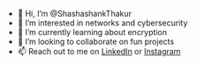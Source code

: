 - 👋 Hi, I’m @ShashashankThakur
- 👀 I’m interested in networks and cybersecurity
- 🌱 I’m currently learning about encryption
- 💞️ I’m looking to collaborate on fun projects
- 📫 Reach out to me on [LinkedIn](www.linkedin.com/in/shashashank) or [Instagram](https://www.instagram.com/shashashankthakur/)

<!-- Holopin Profile
[![An image of @shashashankthakur's Holopin badges, which is a link to view their full Holopin profile](https://holopin.me/shashashankthakur)](https://holopin.io/@shashashankthakur)
-->

<!---
ShashashankThakur/ShashashankThakur is a ✨ special ✨ repository because its `README.md` (this file) appears on your GitHub profile.
You can click the Preview link to take a look at your changes.
--->
